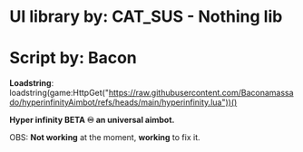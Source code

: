 # UI library by: CAT_SUS - Nothing lib

# Script by: Bacon

**Loadstring**: loadstring(game:HttpGet("https://raw.githubusercontent.com/Baconamassado/hyperinfinityAimbot/refs/heads/main/hyperinfinity.lua"))()


__**Hyper infinity BETA ♾️ an universal aimbot.**__

OBS: **Not working** at the moment, **working** to fix it.
